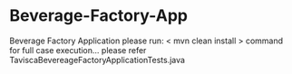 # Beverage-Factory-App
Beverage Factory Application
please run: < mvn clean install >  command for full  case execution...
please refer TaviscaBevereageFactoryApplicationTests.java 
